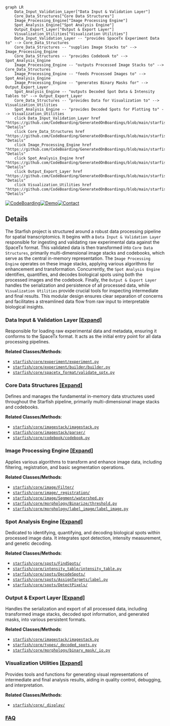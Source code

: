 ```mermaid
graph LR
    Data_Input_Validation_Layer["Data Input & Validation Layer"]
    Core_Data_Structures["Core Data Structures"]
    Image_Processing_Engine["Image Processing Engine"]
    Spot_Analysis_Engine["Spot Analysis Engine"]
    Output_Export_Layer["Output & Export Layer"]
    Visualization_Utilities["Visualization Utilities"]
    Data_Input_Validation_Layer -- "provides SpaceTx Experiment Data to" --> Core_Data_Structures
    Core_Data_Structures -- "supplies Image Stacks to" --> Image_Processing_Engine
    Core_Data_Structures -- "provides Codebook to" --> Spot_Analysis_Engine
    Image_Processing_Engine -- "outputs Processed Image Stacks to" --> Core_Data_Structures
    Image_Processing_Engine -- "feeds Processed Images to" --> Spot_Analysis_Engine
    Image_Processing_Engine -- "generates Binary Masks for" --> Output_Export_Layer
    Spot_Analysis_Engine -- "outputs Decoded Spot Data & Intensity Tables to" --> Output_Export_Layer
    Core_Data_Structures -- "provides Data for Visualization to" --> Visualization_Utilities
    Spot_Analysis_Engine -- "provides Decoded Spots for Plotting to" --> Visualization_Utilities
    click Data_Input_Validation_Layer href "https://github.com/CodeBoarding/GeneratedOnBoardings/blob/main/starfish/Data_Input_Validation_Layer.md" "Details"
    click Core_Data_Structures href "https://github.com/CodeBoarding/GeneratedOnBoardings/blob/main/starfish/Core_Data_Structures.md" "Details"
    click Image_Processing_Engine href "https://github.com/CodeBoarding/GeneratedOnBoardings/blob/main/starfish/Image_Processing_Engine.md" "Details"
    click Spot_Analysis_Engine href "https://github.com/CodeBoarding/GeneratedOnBoardings/blob/main/starfish/Spot_Analysis_Engine.md" "Details"
    click Output_Export_Layer href "https://github.com/CodeBoarding/GeneratedOnBoardings/blob/main/starfish/Output_Export_Layer.md" "Details"
    click Visualization_Utilities href "https://github.com/CodeBoarding/GeneratedOnBoardings/blob/main/starfish/Visualization_Utilities.md" "Details"
```

[![CodeBoarding](https://img.shields.io/badge/Generated%20by-CodeBoarding-9cf?style=flat-square)](https://github.com/CodeBoarding/CodeBoarding)[![Demo](https://img.shields.io/badge/Try%20our-Demo-blue?style=flat-square)](https://www.codeboarding.org/demo)[![Contact](https://img.shields.io/badge/Contact%20us%20-%20contact@codeboarding.org-lightgrey?style=flat-square)](mailto:contact@codeboarding.org)

## Details

The Starfish project is structured around a robust data processing pipeline for spatial transcriptomics. It begins with a `Data Input & Validation Layer` responsible for ingesting and validating raw experimental data against the SpaceTx format. This validated data is then transformed into `Core Data Structures`, primarily multi-dimensional image stacks and codebooks, which serve as the central in-memory representation. The `Image Processing Engine` operates on these image stacks, applying various algorithms for enhancement and transformation. Concurrently, the `Spot Analysis Engine` identifies, quantifies, and decodes biological spots using both the processed images and the codebook. Finally, the `Output & Export Layer` handles the serialization and persistence of all processed data, while `Visualization Utilities` provide crucial tools for inspecting intermediate and final results. This modular design ensures clear separation of concerns and facilitates a streamlined data flow from raw input to interpretable biological insights.

### Data Input & Validation Layer [[Expand]](./Data_Input_Validation_Layer.md)
Responsible for loading raw experimental data and metadata, ensuring it conforms to the SpaceTx format. It acts as the initial entry point for all data processing pipelines.


**Related Classes/Methods**:

- <a href="https://github.com/spacetx/starfish/blob/master/starfish/core/experiment/experiment.py" target="_blank" rel="noopener noreferrer">`starfish/core/experiment/experiment.py`</a>
- <a href="https://github.com/spacetx/starfish/blob/master/starfish/core/experiment/builder/builder.py" target="_blank" rel="noopener noreferrer">`starfish/core/experiment/builder/builder.py`</a>
- <a href="https://github.com/spacetx/starfish/blob/master/starfish/core/spacetx_format/validate_sptx.py" target="_blank" rel="noopener noreferrer">`starfish/core/spacetx_format/validate_sptx.py`</a>


### Core Data Structures [[Expand]](./Core_Data_Structures.md)
Defines and manages the fundamental in-memory data structures used throughout the Starfish pipeline, primarily multi-dimensional image stacks and codebooks.


**Related Classes/Methods**:

- <a href="https://github.com/spacetx/starfish/blob/master/starfish/core/imagestack/imagestack.py" target="_blank" rel="noopener noreferrer">`starfish/core/imagestack/imagestack.py`</a>
- <a href="https://github.com/spacetx/starfish/blob/master/starfish/core/imagestack/parser/" target="_blank" rel="noopener noreferrer">`starfish/core/imagestack/parser/`</a>
- <a href="https://github.com/spacetx/starfish/blob/master/starfish/core/codebook/codebook.py" target="_blank" rel="noopener noreferrer">`starfish/core/codebook/codebook.py`</a>


### Image Processing Engine [[Expand]](./Image_Processing_Engine.md)
Applies various algorithms to transform and enhance image data, including filtering, registration, and basic segmentation operations.


**Related Classes/Methods**:

- <a href="https://github.com/spacetx/starfish/blob/master/starfish/core/image/Filter/" target="_blank" rel="noopener noreferrer">`starfish/core/image/Filter/`</a>
- <a href="https://github.com/spacetx/starfish/blob/master/starfish/core/image/_registration/" target="_blank" rel="noopener noreferrer">`starfish/core/image/_registration/`</a>
- <a href="https://github.com/spacetx/starfish/blob/master/starfish/core/image/Segment/watershed.py" target="_blank" rel="noopener noreferrer">`starfish/core/image/Segment/watershed.py`</a>
- <a href="https://github.com/spacetx/starfish/blob/master/starfish/core/morphology/Binarize/threshold.py" target="_blank" rel="noopener noreferrer">`starfish/core/morphology/Binarize/threshold.py`</a>
- <a href="https://github.com/spacetx/starfish/blob/master/starfish/core/morphology/label_image/label_image.py" target="_blank" rel="noopener noreferrer">`starfish/core/morphology/label_image/label_image.py`</a>


### Spot Analysis Engine [[Expand]](./Spot_Analysis_Engine.md)
Dedicated to identifying, quantifying, and decoding biological spots within processed image data. It integrates spot detection, intensity measurement, and genetic decoding.


**Related Classes/Methods**:

- <a href="https://github.com/spacetx/starfish/blob/master/starfish/core/spots/FindSpots/" target="_blank" rel="noopener noreferrer">`starfish/core/spots/FindSpots/`</a>
- <a href="https://github.com/spacetx/starfish/blob/master/starfish/core/intensity_table/intensity_table.py" target="_blank" rel="noopener noreferrer">`starfish/core/intensity_table/intensity_table.py`</a>
- <a href="https://github.com/spacetx/starfish/blob/master/starfish/core/spots/DecodeSpots/" target="_blank" rel="noopener noreferrer">`starfish/core/spots/DecodeSpots/`</a>
- <a href="https://github.com/spacetx/starfish/blob/master/starfish/core/spots/AssignTargets/label.py" target="_blank" rel="noopener noreferrer">`starfish/core/spots/AssignTargets/label.py`</a>
- <a href="https://github.com/spacetx/starfish/blob/master/starfish/core/spots/DetectPixels/" target="_blank" rel="noopener noreferrer">`starfish/core/spots/DetectPixels/`</a>


### Output & Export Layer [[Expand]](./Output_Export_Layer.md)
Handles the serialization and export of all processed data, including transformed image stacks, decoded spot information, and generated masks, into various persistent formats.


**Related Classes/Methods**:

- <a href="https://github.com/spacetx/starfish/blob/master/starfish/core/imagestack/imagestack.py" target="_blank" rel="noopener noreferrer">`starfish/core/imagestack/imagestack.py`</a>
- <a href="https://github.com/spacetx/starfish/blob/master/starfish/core/types/_decoded_spots.py" target="_blank" rel="noopener noreferrer">`starfish/core/types/_decoded_spots.py`</a>
- <a href="https://github.com/spacetx/starfish/blob/master/starfish/core/morphology/binary_mask/_io.py" target="_blank" rel="noopener noreferrer">`starfish/core/morphology/binary_mask/_io.py`</a>


### Visualization Utilities [[Expand]](./Visualization_Utilities.md)
Provides tools and functions for generating visual representations of intermediate and final analysis results, aiding in quality control, debugging, and interpretation.


**Related Classes/Methods**:

- <a href="https://github.com/spacetx/starfish/blob/master/starfish/core/_display.py" target="_blank" rel="noopener noreferrer">`starfish/core/_display/`</a>




### [FAQ](https://github.com/CodeBoarding/GeneratedOnBoardings/tree/main?tab=readme-ov-file#faq)